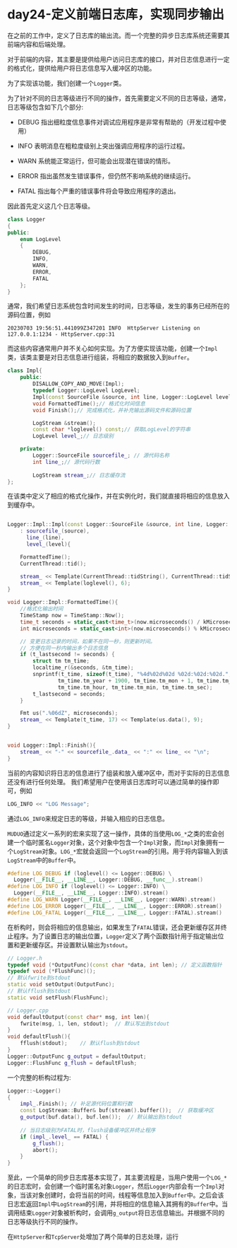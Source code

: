 # day24-定义前端日志库，实现同步输出

在之前的工作中，定义了日志库的输出流。而一个完整的异步日志库系统还需要其前端内容和后端处理。

对于前端的内容，其主要是提供给用户访问日志库的接口，并对日志信息进行一定的格式化，提供给用户将日志信息写入缓冲区的功能。

为了实现该功能，我们创建一个`Logger`类。

为了针对不同的日志等级进行不同的操作，首先需要定义不同的日志等级，通常，日志等级包含如下几个部分:
* DEBUG 指出细粒度信息事件对调试应用程序是非常有帮助的（开发过程中使用）

* INFO 表明消息在粗粒度级别上突出强调应用程序的运行过程。

* WARN 系统能正常运行，但可能会出现潜在错误的情形。

* ERROR 指出虽然发生错误事件，但仍然不影响系统的继续运行。

* FATAL 指出每个严重的错误事件将会导致应用程序的退出。

因此首先定义这几个日志等级。
```c++
class Logger
{
public:
    enum LogLevel
    {
        DEBUG,
        INFO,
        WARN,
        ERROR,
        FATAL
    };
}
```

通常，我们希望日志系统包含时间发生的时间，日志等级，发生的事务已经所在的源码位置，例如
```shell
20230703 19:56:51.441099Z347201 INFO  HttpServer Listening on 127.0.0.1:1234 - HttpServer.cpp:31
```
而这些内容通常用户并不关心如何实现。为了方便实现该功能，创建一个`Impl`类，该类主要是对日志信息进行组装，将相应的数据放入到`Buffer`。
```c++
class Impl{
    public:
        DISALLOW_COPY_AND_MOVE(Impl);
        typedef Logger::LogLevel LogLevel;
        Impl(const SourceFile &source, int line, Logger::LogLevel level);
        void FormattedTime();// 格式化时间信息
        void Finish();// 完成格式化，并补充输出源码文件和源码位置

        LogStream &stream();
        const char *loglevel() const;// 获取LogLevel的字符串
        LogLevel level_;// 日志级别

    private:
        Logger::SourceFile sourcefile_; // 源代码名称
        int line_;// 源代码行数
        
        LogStream stream_;// 日志缓存流
};
```

在该类中定义了相应的格式化操作，并在实例化时，我们就直接将相应的信息放入到缓存中。
```c++

Logger::Impl::Impl(const Logger::SourceFile &source, int line, Logger::LogLevel level)
    : sourcefile_(source),
      line_(line),
      level_(level){

    FormattedTime();
    CurrentThread::tid();

    stream_ << Template(CurrentThread::tidString(), CurrentThread::tidStringLength());
    stream_ << Template(loglevel(), 6);
}

void Logger::Impl::FormattedTime(){
    //格式化输出时间
    TimeStamp now = TimeStamp::Now();
    time_t seconds = static_cast<time_t>(now.microseconds() / kMicrosecond2Second);
    int microseconds = static_cast<int>(now.microseconds() % kMicrosecond2Second);

    // 变更日志记录的时间，如果不在同一秒，则更新时间。
    // 方便在同一秒内输出多个日志信息
    if (t_lastsecond != seconds) {
        struct tm tm_time;
        localtime_r(&seconds, &tm_time);
        snprintf(t_time, sizeof(t_time), "%4d%02d%02d %02d:%02d:%02d.",
                tm_time.tm_year + 1900, tm_time.tm_mon + 1, tm_time.tm_mday,
                tm_time.tm_hour, tm_time.tm_min, tm_time.tm_sec);
        t_lastsecond = seconds;
    }

    Fmt us(".%06dZ", microseconds);
    stream_ << Template(t_time, 17) << Template(us.data(), 9);
}


void Logger::Impl::Finish(){
    stream_ << "-" << sourcefile_.data_ << ":" << line_ << "\n";
}

```

当前的内容知识将日志的信息进行了组装和放入缓冲区中，而对于实际的日志信息还没有进行任何处理。 我们希望用户在使用该日志库时可以通过简单的操作即可，例如
```c++
LOG_INFO << "LOG Message";
```
通过`LOG_INFO`来规定日志的等级，并输入相应的日志信息。

`MUDUO`通过定义一系列的宏来实现了这一操作，具体的当使用`LOG_*`之类的宏会创建一个临时匿名`Logger`对象，这个对象中包含一个`Impl`对象，而`Impl`对象拥有一个`LogStream`对象。`LOG_*`宏就会返回一个`LogStream`的引用。用于将内容输入到该`LogStream`中的`Buffer`中。

```c++
#define LOG_DEBUG if (loglevel() <= Logger::DEBUG) \
  Logger(__FILE__, __LINE__, Logger::DEBUG, __func__).stream()
#define LOG_INFO if (loglevel() <= Logger::INFO) \
  Logger(__FILE__, __LINE__, Logger::INFO).stream()
#define LOG_WARN Logger(__FILE__, __LINE__, Logger::WARN).stream()
#define LOG_ERROR Logger(__FILE__, __LINE__, Logger::ERROR).stream()
#define LOG_FATAL Logger(__FILE__, __LINE__, Logger::FATAL).stream()
```

在析构时，则会将相应的信息输出，如果发生了`FATAL`错误，还会更新缓存区并终止程序。为了设置日志的输出位置，`Logger`定义了两个函数指针用于指定输出位置和更新缓存区。并设置默认输出为`stdout`。
```c++
// Logger.h
typedef void (*OutputFunc)(const char *data, int len); // 定义函数指针
typedef void (*FlushFunc)();
// 默认fwrite到stdout
static void setOutput(OutputFunc);
// 默认fflush到stdout
static void setFlush(FlushFunc);

// Logger.cpp
void defaultOutput(const char* msg, int len){
    fwrite(msg, 1, len, stdout);  // 默认写出到stdout
}
void defaultFlush(){
    fflush(stdout);    // 默认flush到stdout
}
Logger::OutputFunc g_output = defaultOutput;
Logger::FlushFunc g_flush = defaultFlush;
```

一个完整的析构过程为:
```c++
Logger::~Logger()
{
    impl_.Finish(); // 补足源代码位置和行数
    const LogStream::Buffer& buf(stream().buffer());  // 获取缓冲区
    g_output(buf.data(), buf.len());  // 默认输出到stdout
 
    // 当日志级别为FATAL时，flush设备缓冲区并终止程序
    if (impl_.level_ == FATAL) {
        g_flush();
        abort();
    }
}
```

至此，一个简单的同步日志库基本实现了，其主要流程是，当用户使用一个`LOG_*`的日志宏时，会创建一个临时匿名对象`Logger`，然后`Logger`内部会有一个`Impl`对象，当该对象创建时，会将当前的时间，线程等信息加入到`Buffer`中。之后会该日志宏返回`Impl`中`LogStream`的引用，并将相应的信息输入其拥有的`Buffer`中。当调用结束`Logger`对象被析构时，会调用`g_output`将日志信息输出。并根据不同的日志等级执行不同的操作。


在`HttpServer`和`TcpServer`处增加了两个简单的日志处理，运行